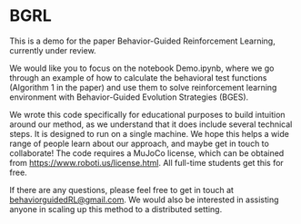 # BGRL

This is a demo for the paper Behavior-Guided Reinforcement Learning, currently under review. 

We would like you to focus on the notebook Demo.ipynb, where we go through an example of how to calculate the behavioral test functions (Algorithm 1 in the paper) and use them to solve reinforcement learning environment with Behavior-Guided Evolution Strategies (BGES).

We wrote this code specifically for educational purposes to build intuition around our method, as we understand that it does include several technical steps. It is designed to run on a single machine. We hope this helps a wide range of people learn about our approach, and maybe get in touch to collaborate! The code requires a MuJoCo license, which can be obtained from https://www.roboti.us/license.html. All full-time students get this for free. 

If there are any questions, please feel free to get in touch at behaviorguidedRL@gmail.com. We would also be interested in assisting anyone in scaling up this method to a distributed setting. 



